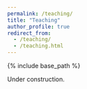 ```yaml
---
permalink: /teaching/
title: "Teaching"
author_profile: true
redirect_from: 
  - /teaching/
  - /teaching.html
---
```


{% include base_path %}

Under construction.
